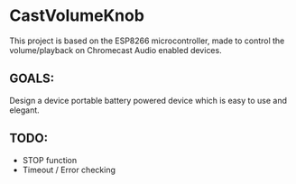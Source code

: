 # CastVolumeKnob
This project is based on the ESP8266 microcontroller, made to control the volume/playback on Chromecast Audio enabled devices.

## GOALS:
Design a device portable battery powered device which is easy to use and elegant.


## TODO: 
* STOP function
* Timeout / Error checking